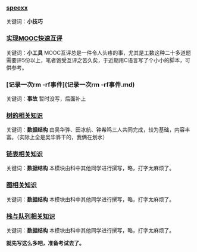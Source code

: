 ### **[speexx](speexx.md)**

关键词：**小技巧**  

### **[实现MOOC快速互评](实现MOOC快速互评.md)**

关键词：**小工具**  MOOC互评总是一件令人头疼的事，尤其是工数这种二十多道题需要评5份以上，笔者饱受互评之苦久矣，于近期用C语言写了个小小的脚本，可供参考。

### **[记录一次rm -rf事件](记录一次rm -rf事件.md)**

关键词：**事故**  暂时没写，后面补上

### **[树的相关知识](树.md)**

关键词：**数据结构**  由吴华骅、田冰航、钟希鸣三人共同完成，较为基础，内容丰富。（实际上全是吴华骅干的，我俩在划水）

### **[链表相关知识](链表.md)**

关键词：**数据结构**  本模块由科中其他同学进行撰写，略，打字太麻烦了。

### **[图相关知识](图.md)**

关键词：**数据结构**  本模块由科中其他同学进行撰写，略，打字太麻烦了。

### **[栈与队列相关知识](栈与队列.md)**

关键词：**数据结构**  本模块由科中其他同学进行撰写，略，打字太麻烦了。



**就先写这么多吧，准备考试去了。**
